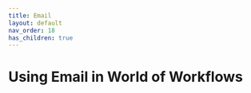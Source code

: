```yaml
---
title: Email
layout: default
nav_order: 18
has_children: true
---
```


# Using Email in World of Workflows